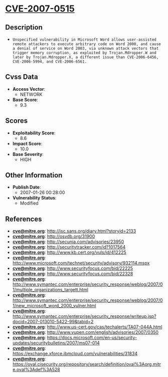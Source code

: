 
# [CVE-2007-0515](http://isc.sans.org/diary.html?storyid=2133)

## Description

- `Unspecified vulnerability in Microsoft Word allows user-assisted remote attackers to execute arbitrary code on Word 2000, and cause a denial of service on Word 2003, via unknown attack vectors that trigger memory corruption, as exploited by Trojan.Mdropper.W and later by Trojan.Mdropper.X, a different issue than CVE-2006-6456, CVE-2006-5994, and CVE-2006-6561.`

## Cvss Data

- **Access Vector**:
  - NETWORK
- **Base Score**:
  - 9.3

## Scores

- **Exploitability Score**:
  - 8.6
- **Impact Score**:
  - 10.0
- **Base Severity**:
  - HIGH

## Other Information

- **Publish Date**:
  - 2007-01-26 00:28:00
- **Vulnerability Status**:
  - Modified

## References

- **cve@mitre.org**: http://isc.sans.org/diary.html?storyid=2133
- **cve@mitre.org**: http://osvdb.org/31900
- **cve@mitre.org**: http://secunia.com/advisories/23950
- **cve@mitre.org**: http://securitytracker.com/id?1017564
- **cve@mitre.org**: http://www.kb.cert.org/vuls/id/412225
- **cve@mitre.org**: http://www.microsoft.com/technet/security/advisory/932114.mspx
- **cve@mitre.org**: http://www.securityfocus.com/bid/22225
- **cve@mitre.org**: http://www.securityfocus.com/bid/22328
- **cve@mitre.org**: http://www.symantec.com/enterprise/security_response/weblog/2007/01/multiple_organizations_targett.html
- **cve@mitre.org**: http://www.symantec.com/enterprise/security_response/weblog/2007/01/new_microsoft_word_2000_vulner.html
- **cve@mitre.org**: http://www.symantec.com/enterprise/security_response/writeup.jsp?docid=2007-013010-5422-99&tabid=2
- **cve@mitre.org**: http://www.us-cert.gov/cas/techalerts/TA07-044A.html
- **cve@mitre.org**: http://www.vupen.com/english/advisories/2007/0350
- **cve@mitre.org**: https://docs.microsoft.com/en-us/security-updates/securitybulletins/2007/ms07-014
- **cve@mitre.org**: https://exchange.xforce.ibmcloud.com/vulnerabilities/31834
- **cve@mitre.org**: https://oval.cisecurity.org/repository/search/definition/oval%3Aorg.mitre.oval%3Adef%3A528
